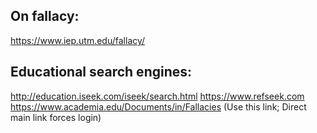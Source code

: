 ## On fallacy:
https://www.iep.utm.edu/fallacy/


## Educational search engines:
http://education.iseek.com/iseek/search.html
https://www.refseek.com
https://www.academia.edu/Documents/in/Fallacies (Use this link; Direct main link forces login)
